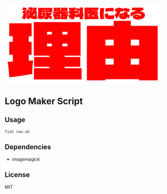 ![img](assets/output.gif)

# Logo Maker Script

## Usage

```fish
fish run.sh
```

## Dependencies
- imagemagick


## License
MIT
